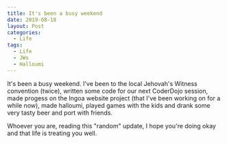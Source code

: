 ```yaml
---
title: It's been a busy weekend
date: 2019-08-18
layout: Post
categories:
  - Life
tags:
  - Life
  - JWs
  - Halloumi
---
```


It's been a busy weekend. I've been to the local Jehovah's Witness convention (twice), written some code for our next CoderDojo session, made progess on the Ingoa website project (that I've been working on for a while now), made halloumi, played games with the kids and drank some very tasty beer and port with friends.

<!-- more -->

Whoever you are, reading this "random" update, I hope you're doing okay and that life is treating you well.
